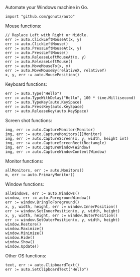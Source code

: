 Automate your Windows machine in Go.

    import "github.com/gonutz/auto"

Mouse functions:

    // Replace Left with Right or Middle.
    err := auto.ClickLeftMouseAt(x, y)
    err := auto.ClickLeftMouse()
    err := auto.PressLeftMouseAt(x, y)
    err := auto.PressLeftMouse()
    err := auto.ReleaseLeftMouseAt(x, y)
    err := auto.ReleaseLeftMouse()
    err := auto.MoveMouseTo(x, y)
    err := auto.MoveMouseBy(relativeX, relativeY)
	x, y, err := auto.MousePosition()

Keyboard functions:

    err := auto.Type("Hello")
    err := auto.TypeWithDelay("Hello", 100 * time.Millisecond)
    err := auto.TypeKey(auto.KeySpace)
    err := auto.PressKey(auto.KeySpace)
    err := auto.ReleaseKey(auto.KeySpace)

Screen shot functions:

    img, err := auto.CaptureMonitor(Monitor)
    img, err := auto.CaptureMonitors([]Monitor)
    img, err := auto.CaptureScreen(x, y, width, height int)
    img, err := auto.CaptureScreenRect(Rectangle)
    img, err := auto.CaptureWindow(Window)
    img, err := auto.CaptureWindowContent(Window)

Monitor functions:

    allMonitors, err := auto.Monitors()
    m, err := auto.PrimaryMonitor()

Window functions:

    allWindows, err := auto.Windows()
    window, err := auto.ForegroundWindow()
    err := window.BringToForeground()
    x, y, width, height, err := window.InnerPosition()
    err := window.SetInnerPosition(x, y, width, height)
    x, y, width, height, err := window.OuterPosition()
    err := window.SetOuterPosition(x, y, width, height)
    window.Restore()
    window.Maximize()
    window.Minimize()
    window.Hide()
    window.Show()
    window.Update()

Other OS functions:

    text, err := auto.ClipboardText()
    err := auto.SetClipboardText("Hello")
